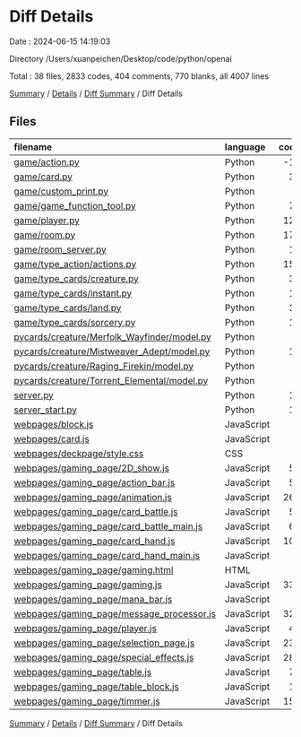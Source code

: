 # Diff Details

Date : 2024-06-15 14:19:03

Directory /Users/xuanpeichen/Desktop/code/python/openai

Total : 38 files,  2833 codes, 404 comments, 770 blanks, all 4007 lines

[Summary](results.md) / [Details](details.md) / [Diff Summary](diff.md) / Diff Details

## Files
| filename | language | code | comment | blank | total |
| :--- | :--- | ---: | ---: | ---: | ---: |
| [game/action.py](/game/action.py) | Python | -11 | 0 | -5 | -16 |
| [game/card.py](/game/card.py) | Python | 35 | 13 | 9 | 57 |
| [game/custom_print.py](/game/custom_print.py) | Python | 9 | 5 | 4 | 18 |
| [game/game_function_tool.py](/game/game_function_tool.py) | Python | 75 | 5 | 13 | 93 |
| [game/player.py](/game/player.py) | Python | 128 | 13 | 40 | 181 |
| [game/room.py](/game/room.py) | Python | 170 | 22 | 53 | 245 |
| [game/room_server.py](/game/room_server.py) | Python | 16 | 0 | 6 | 22 |
| [game/type_action/actions.py](/game/type_action/actions.py) | Python | 159 | 6 | 77 | 242 |
| [game/type_cards/creature.py](/game/type_cards/creature.py) | Python | 33 | 2 | 16 | 51 |
| [game/type_cards/instant.py](/game/type_cards/instant.py) | Python | 17 | 0 | 4 | 21 |
| [game/type_cards/land.py](/game/type_cards/land.py) | Python | 33 | 1 | 7 | 41 |
| [game/type_cards/sorcery.py](/game/type_cards/sorcery.py) | Python | 17 | 0 | 4 | 21 |
| [pycards/creature/Merfolk_Wayfinder/model.py](/pycards/creature/Merfolk_Wayfinder/model.py) | Python | 3 | 0 | 0 | 3 |
| [pycards/creature/Mistweaver_Adept/model.py](/pycards/creature/Mistweaver_Adept/model.py) | Python | 14 | 0 | 3 | 17 |
| [pycards/creature/Raging_Firekin/model.py](/pycards/creature/Raging_Firekin/model.py) | Python | 1 | 0 | 1 | 2 |
| [pycards/creature/Torrent_Elemental/model.py](/pycards/creature/Torrent_Elemental/model.py) | Python | 2 | 0 | 1 | 3 |
| [server.py](/server.py) | Python | 18 | 7 | 3 | 28 |
| [server_start.py](/server_start.py) | Python | 17 | 1 | 6 | 24 |
| [webpages/block.js](/webpages/block.js) | JavaScript | 3 | 0 | 1 | 4 |
| [webpages/card.js](/webpages/card.js) | JavaScript | 1 | 1 | 1 | 3 |
| [webpages/deckpage/style.css](/webpages/deckpage/style.css) | CSS | 1 | 1 | 0 | 2 |
| [webpages/gaming_page/2D_show.js](/webpages/gaming_page/2D_show.js) | JavaScript | 59 | 2 | 13 | 74 |
| [webpages/gaming_page/action_bar.js](/webpages/gaming_page/action_bar.js) | JavaScript | 57 | 5 | 20 | 82 |
| [webpages/gaming_page/animation.js](/webpages/gaming_page/animation.js) | JavaScript | 266 | 34 | 54 | 354 |
| [webpages/gaming_page/card_battle.js](/webpages/gaming_page/card_battle.js) | JavaScript | 50 | 14 | 18 | 82 |
| [webpages/gaming_page/card_battle_main.js](/webpages/gaming_page/card_battle_main.js) | JavaScript | 64 | 1 | 12 | 77 |
| [webpages/gaming_page/card_hand.js](/webpages/gaming_page/card_hand.js) | JavaScript | 101 | 26 | 48 | 175 |
| [webpages/gaming_page/card_hand_main.js](/webpages/gaming_page/card_hand_main.js) | JavaScript | 2 | 2 | 0 | 4 |
| [webpages/gaming_page/gaming.html](/webpages/gaming_page/gaming.html) | HTML | 8 | -3 | 4 | 9 |
| [webpages/gaming_page/gaming.js](/webpages/gaming_page/gaming.js) | JavaScript | 338 | 61 | 99 | 498 |
| [webpages/gaming_page/mana_bar.js](/webpages/gaming_page/mana_bar.js) | JavaScript | 8 | 0 | 1 | 9 |
| [webpages/gaming_page/message_processor.js](/webpages/gaming_page/message_processor.js) | JavaScript | 327 | 96 | 60 | 483 |
| [webpages/gaming_page/player.js](/webpages/gaming_page/player.js) | JavaScript | 46 | 5 | 8 | 59 |
| [webpages/gaming_page/selection_page.js](/webpages/gaming_page/selection_page.js) | JavaScript | 234 | 10 | 40 | 284 |
| [webpages/gaming_page/special_effects.js](/webpages/gaming_page/special_effects.js) | JavaScript | 282 | 31 | 76 | 389 |
| [webpages/gaming_page/table.js](/webpages/gaming_page/table.js) | JavaScript | 78 | 28 | 34 | 140 |
| [webpages/gaming_page/table_block.js](/webpages/gaming_page/table_block.js) | JavaScript | 14 | 1 | 5 | 20 |
| [webpages/gaming_page/timmer.js](/webpages/gaming_page/timmer.js) | JavaScript | 158 | 14 | 34 | 206 |

[Summary](results.md) / [Details](details.md) / [Diff Summary](diff.md) / Diff Details